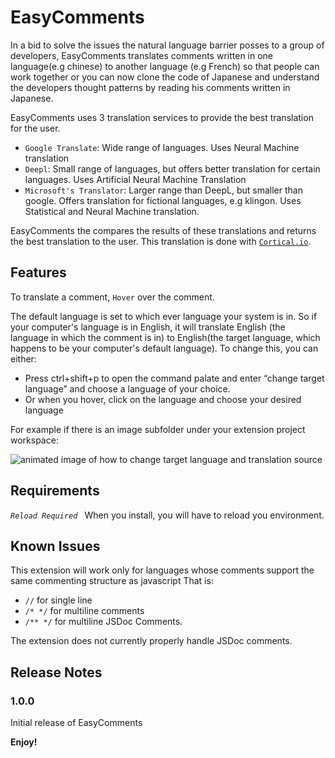 # EasyComments

In a bid to solve the issues the natural language barrier posses to a group of developers, EasyComments translates comments written in one language(e.g chinese) to another language (e.g French) so that people can work together or you can now clone the code of Japanese and understand the developers thought patterns by reading his comments written in Japanese.


EasyComments uses 3 translation services to provide the best translation for the user.
* `Google Translate`: Wide range of languages. Uses Neural Machine translation
* `Deepl`: Small range of languages, but offers better translation for certain languages. Uses Artificial Neural Machine Translation
* `Microsoft's Translator`: Larger range than DeepL, but smaller than google. Offers translation for fictional languages, e.g klingon. Uses Statistical and Neural Machine translation.

EasyComments the compares the results of these translations and returns the best translation to the user. This translation is done with [`Cortical.io`](https://www.cortical.io/).  
## Features

To translate a comment, `Hover` over the comment.

The default language is set to which ever language your system is in. So if your computer's language is in English, it will translate English (the language in which the comment is in) to English(the target language, which happens to be your computer's default language). To change this, you can either: 
* Press ctrl+shift+p to open the command palate and enter “change target language” and choose a language of your choice.
* Or when you hover, click on the language and choose your desired language


For example if there is an image subfolder under your extension project workspace:

![animated image of how to change target language and translation source](./src/assets/easycomments.gif)

## Requirements
_```Reload Required ```_
When you install, you will have to reload you environment.

## Known Issues

This extension will work only for languages whose comments support the same commenting structure as javascript
That is:
* `//` for single line
* `/* */` for multiline comments
* `/** */` for multiline JSDoc Comments.

The extension does not currently properly handle JSDoc comments.
## Release Notes

### 1.0.0

Initial release of EasyComments

  
**Enjoy!**
